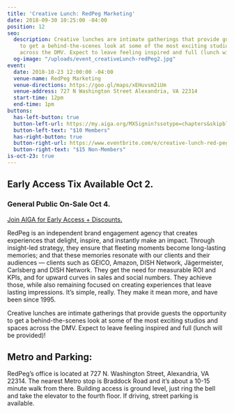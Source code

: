 ```yaml
---
title: 'Creative Lunch: RedPeg Marketing'
date: 2018-09-30 10:25:00 -04:00
position: 12
seo:
  description: Creative lunches are intimate gatherings that provide guests the opportunity
    to get a behind-the-scenes look at some of the most exciting studios and spaces
    across the DMV. Expect to leave feeling inspired and full (lunch will be provided)!
  og-image: "/uploads/event_creativeLunch-redPeg2.jpg"
event:
  date: 2018-10-23 12:00:00 -04:00
  venue-name: RedPeg Marketing
  venue-directions: https://goo.gl/maps/xEHuvsm2iUm
  venue-address: 727 N Washington Street Alexandria, VA 22314
  start-time: 12pm
  end-time: 1pm
buttons:
  has-left-button: true
  button-left-url: https://my.aiga.org/MXSignin?ssotype=chapters&skipblacklist&returnurl=https%3A%2F%2Fdc.aiga.org%2Fevent%2Fcreative-lunch-red-peg-marketing%2F%3Fredirect_source%3Deventbrite_register
  button-left-text: "$10 Members"
  has-right-button: true
  button-right-url: https://www.eventbrite.com/e/creative-lunch-red-peg-marketing-tickets-50828338930
  button-right-text: "$15 Non-Members"
is-oct-23: true
---
```


## Early Access Tix Available Oct 2. 
### General Public On-Sale Oct 4.
[Join AIGA for Early Access + Discounts.](http://dc.aiga.org/membership/membership-rates/)


RedPeg is an independent brand engagement agency that creates experiences that delight, inspire, and instantly make an impact. Through insight-led strategy, they ensure that fleeting moments become long-lasting memories; and that these memories resonate with our clients and their audiences — clients such as GEICO, Amazon, DISH Network, Jägermeister, Carlsberg and DISH Network. They get the need for measurable ROI and KPIs, and for upward curves in sales and social numbers. They achieve those, while also remaining focused on creating experiences that leave lasting impressions. It’s simple, really. They make it mean more, and have been since 1995.

Creative lunches are intimate gatherings that provide guests the opportunity to get a behind-the-scenes look at some of the most exciting studios and spaces across the DMV. Expect to leave feeling inspired and full (lunch will be provided)!

## Metro and Parking: 
RedPeg’s office is located at 727 N. Washington Street, Alexandria, VA 22314. The nearest Metro stop is Braddock Road and it’s about a 10-15 minute walk from there. Building access is ground level, just ring the bell and take the elevator to the fourth floor. If driving, street parking is available.